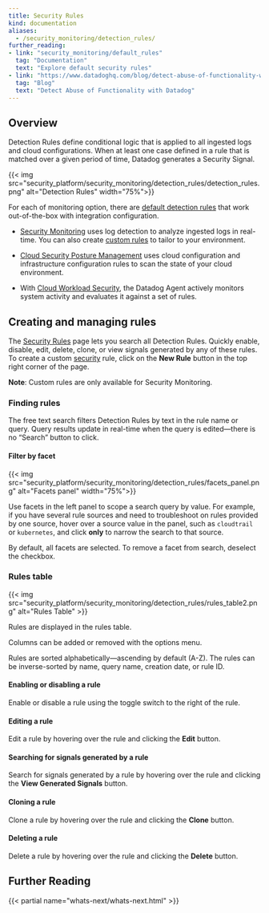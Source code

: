 ```yaml
---
title: Security Rules
kind: documentation
aliases:
  - /security_monitoring/detection_rules/
further_reading:
- link: "security_monitoring/default_rules"
  tag: "Documentation"
  text: "Explore default security rules"
- link: "https://www.datadoghq.com/blog/detect-abuse-of-functionality-with-datadog/"
  tag: "Blog"
  text: "Detect Abuse of Functionality with Datadog"
---
```


## Overview

Detection Rules define conditional logic that is applied to all ingested logs and cloud configurations. When at least one case defined in a rule that is matched over a given period of time, Datadog generates a Security Signal.

{{< img src="security_platform/security_monitoring/detection_rules/detection_rules.png" alt="Detection Rules" width="75%">}}

For each of monitoring option, there are [default detection rules][1] that work out-of-the-box with integration configuration.

- [Security Monitoring][2] uses log detection to analyze ingested logs in real-time. You can also create [custom rules][3] to tailor to your environment.

- [Cloud Security Posture Management][4] uses cloud configuration and infrastructure configuration rules to scan the state of your cloud environment.

- With [Cloud Workload Security][5], the Datadog Agent actively monitors system activity and evaluates it against a set of rules.

## Creating and managing rules

The [Security Rules][6] page lets you search all Detection Rules. Quickly enable, disable, edit, delete, clone, or view signals generated by any of these rules. To create a custom [security][3] rule, click on the **New Rule** button in the top right corner of the page.

**Note**: Custom rules are only available for Security Monitoring.

### Finding rules

The free text search filters Detection Rules by text in the rule name or query. Query results update in real-time when the query is edited—there is no “Search” button to click.

#### Filter by facet

{{< img src="security_platform/security_monitoring/detection_rules/facets_panel.png" alt="Facets panel" width="75%">}}

Use facets in the left panel to scope a search query by value. For example, if you have several rule sources and need to troubleshoot on rules provided by one source, hover over a source value in the panel, such as `cloudtrail` or `kubernetes`, and click **only** to narrow the search to that source.

By default, all facets are selected. To remove a facet from search, deselect the checkbox.

### Rules table

{{< img src="security_platform/security_monitoring/detection_rules/rules_table2.png" alt="Rules Table"  >}}

Rules are displayed in the rules table.

Columns can be added or removed with the options menu.

Rules are sorted alphabetically—ascending by default (A-Z). The rules can be inverse-sorted by name, query name, creation date, or rule ID.

#### Enabling or disabling a rule

Enable or disable a rule using the toggle switch to the right of the rule.

#### Editing a rule

Edit a rule by hovering over the rule and clicking the **Edit** button.

#### Searching for signals generated by a rule

Search for signals generated by a rule by hovering over the rule and clicking the **View Generated Signals** button.

#### Cloning a rule

Clone a rule by hovering over the rule and clicking the **Clone** button.

#### Deleting a rule

Delete a rule by hovering over the rule and clicking the **Delete** button.

## Further Reading
{{< partial name="whats-next/whats-next.html" >}}


[1]: /security_platform/default_rules/
[2]: /security_platform/security_monitoring/
[3]: /security_platform/security_monitoring/log_detection_rules/
[4]: /security_platform/cspm/
[5]: /security_platform/cloud_workload_security/
[6]: https://app.datadoghq.com/security/configuration/rules
